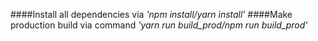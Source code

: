 ####Install all dependencies via _'npm install/yarn install'_
####Make production build via command _'yarn run build_prod/npm run build_prod'_
